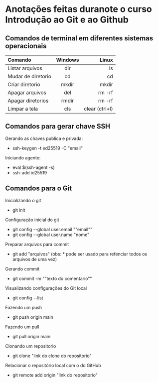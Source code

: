 # Anotações feitas duranote o curso Introdução ao Git e ao Github

## Comandos de terminal em diferentes sistemas operacionais
| Comando | Windows |   Linux   |
| :---    | :---:   |   ---:    |
| Listar arquivos | dir | ls |
|Mudar de diretorio| cd| cd|
|Criar diretorio| mkdir | mkdir|
|Apagar arquivos|del|rm -rf|
|Apagar diretorios|rmdir|rm -rf|
|Limpar a tela|cls|clear (ctrl+l)|

## Comandos para gerar chave SSH
Gerando as chaves publica e privada:
- ssh-keygen -t ed25519 -C "email"

Iniciando agente:
- eval $(ssh-agent -s)
- ssh-add id25519

## Comandos para o Git
Inicializando o git
- git init

Configuração inicial do git
- git config --global user.email ""email""
- git config --global user.name "nome"

Preparar arquivos para commit
- git add "arquivos" (obs: * pode ser usado para refenciar todos os arquivos de uma vez)

Gerando commit
- git commit -m ""texto do comentario""

Visualizando configurações do Git local
- git config --list

Fazendo um push
- git push origin main

Fazendo um pull
- git pull origin main

Clonando um repositorio
- git clone "link do clone do repositorio"

Relacionar o repositório local com o do GitHub
- git remote add origin "link do repositorio"